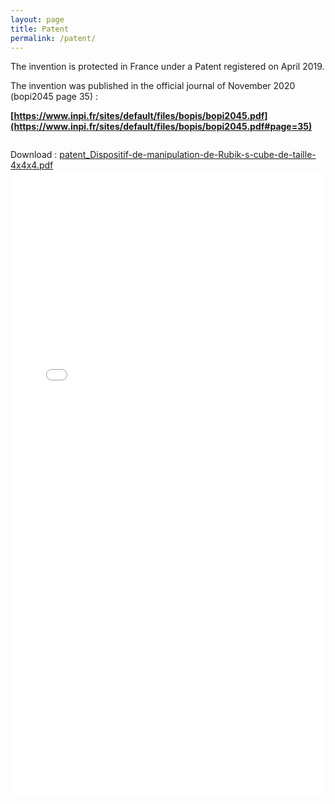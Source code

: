 ```yaml
---
layout: page
title: Patent
permalink: /patent/
---
```


The invention is protected in France under a Patent registered on April 2019.

The invention was published in the official journal of November 2020 (bopi2045 page 35) : 

**[https://www.inpi.fr/sites/default/files/bopis/bopi2045.pdf](https://www.inpi.fr/sites/default/files/bopis/bopi2045.pdf#page=35)**


<section>
				<div class="box alt">
					<div class="row uniform 50%">
                		<div class="4u"><span class="image fit"><img src="/assets/patent/fig1.png" alt="" /></span></div>
						<div class="8u"><span class="image fit"><img src="/assets/patent/fig2.png" alt="" /></span></div>
						<div class="4u"><span class="image fit"><img src="/assets/patent/fig3.png" alt="" /></span></div>
						<div class="4u"><span class="image fit"><img src="/assets/patent/fig4.png" alt="" /></span></div>
						<div class="4u"><span class="image fit"><img src="/assets/patent/fig5.png" alt="" /></span></div>
						<div class="4u"><span class="image fit"><img src="/assets/patent/fig6.png" alt="" /></span></div>
						<div class="4u"><span class="image fit"><img src="/assets/patent/fig7.png" alt="" /></span></div>
						<div class="4u"><span class="image fit"><img src="/assets/patent/fig8.png" alt="" /></span></div>
					</div>
				</div>
</section>


Download : [patent_Dispositif-de-manipulation-de-Rubik-s-cube-de-taille-4x4x4.pdf](/assets/patent/patent_Dispositif-de-manipulation-de-Rubik-s-cube-de-taille-4x4x4.pdf)
<embed src="/assets/patent/patent_Dispositif-de-manipulation-de-Rubik-s-cube-de-taille-4x4x4.pdf" width="100%" height="1000px" type='application/pdf'/>